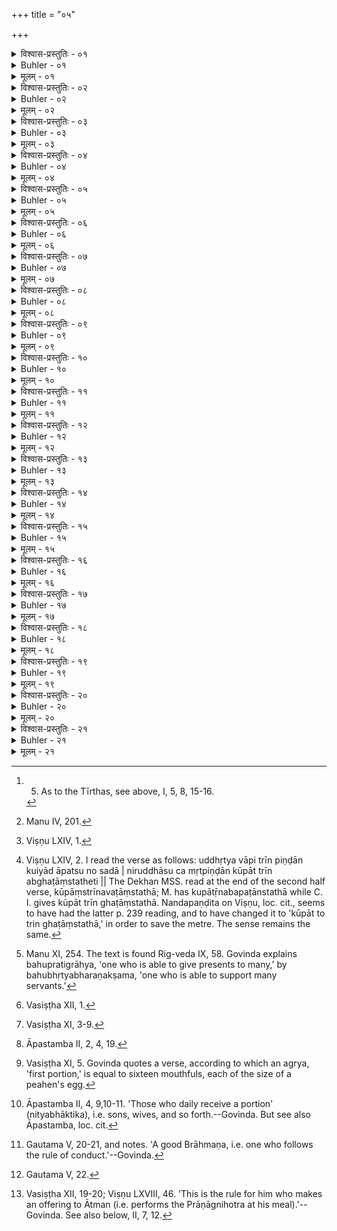 +++
title = "०५"

+++

<details><summary>विश्वास-प्रस्तुतिः - ०१</summary>

०१  तपस्यम् अपोवगाहनम् ॥ [k: तपस्यम् अवगाहनम्]
</details>

<details><summary>Buhler - ०१</summary>

1. Bathing is suitable for (the practice of) austerity.
</details>

<details><summary>मूलम् - ०१</summary>

०१  तपस्यम् अपोवगाहनम् ॥ [k: तपस्यम् अवगाहनम्]
</details>

<details><summary>विश्वास-प्रस्तुतिः - ०२</summary>

०२  देवतास् तर्पयित्वा पितृतर्पणम् ॥
</details>

<details><summary>Buhler - ०२</summary>

2. The libation to the manes (is offered) after the gods have been satisfied (with water),
</details>

<details><summary>मूलम् - ०२</summary>

०२  देवतास् तर्पयित्वा पितृतर्पणम् ॥
</details>

<details><summary>विश्वास-प्रस्तुतिः - ०३</summary>

०३  अनुतीर्थम् अप उत्सिञ्चति । ऊर्जं वहन्तीर् इति ॥ [k: उत्सिञ्चेद्]
</details>

<details><summary>Buhler - ०३</summary>

3. They pour out water which gives strength, from one Tīrtha after the other. [^1] 


[^1]:  5. As to the Tīrthas, see above, I, 5, 8, 15-16.
</details>

<details><summary>मूलम् - ०३</summary>

०३  अनुतीर्थम् अप उत्सिञ्चति । ऊर्जं वहन्तीर् इति ॥ [k: उत्सिञ्चेद्]
</details>

<details><summary>विश्वास-प्रस्तुतिः - ०४</summary>

०४  अथाप्य् उदाहरन्ति ।  
स्रवन्तीष्व् अनिरुद्धासु त्रयो वर्णा द्विजातयः ।  
प्रातरुत्थाय कुर्वीरन्देवऋषिपितृतर्पणम् ॥ [k: प्रातरुत्थायाय]
</details>

<details><summary>Buhler - ०४</summary>

4. Now they quote also (the following verses): 'With flowing, unconfined water twice-born men of the three castes shall satisfy the gods, Ṛṣis, and manes, when they have risen in the morning.'
</details>

<details><summary>मूलम् - ०४</summary>

०४  अथाप्य् उदाहरन्ति ।  
स्रवन्तीष्व् अनिरुद्धासु त्रयो वर्णा द्विजातयः ।  
प्रातरुत्थाय कुर्वीरन्देवऋषिपितृतर्पणम् ॥ [k: प्रातरुत्थायाय]
</details>

<details><summary>विश्वास-प्रस्तुतिः - ०५</summary>

०५  निरुद्धासु न कुर्वीरन्न् अंशभाक् तत्र सेतुकृत् ॥
</details>

<details><summary>Buhler - ०५</summary>

5. 'They shall not offer (libations of water) con-fined (in tanks and wells), (If they do it), he who made the embankment; will obtain a share (of the merit of their devotion).' [^2] 


[^2]:  Manu IV, 201.
</details>

<details><summary>मूलम् - ०५</summary>

०५  निरुद्धासु न कुर्वीरन्न् अंशभाक् तत्र सेतुकृत् ॥
</details>

<details><summary>विश्वास-प्रस्तुतिः - ०६</summary>

०६  तस्मात् परकृतान् सेतून् कूपांश् च परिवर्जयेद् इति ॥
</details>

<details><summary>Buhler - ०६</summary>

6. 'Therefore let him avoid embankments (around tanks) and wells made by others.' [^3] 


[^3]:  Viṣṇu LXIV, 1.
</details>

<details><summary>मूलम् - ०६</summary>

०६  तस्मात् परकृतान् सेतून् कूपांश् च परिवर्जयेद् इति ॥
</details>

<details><summary>विश्वास-प्रस्तुतिः - ०७</summary>

०७  अथाप्य् उदाहरन्ति ।  
उद्धृत्य वापि त्रीन् पिण्डान् कुर्याद् आपत्सु नो सदा ।  
निरुद्धासु तु मृत्पिण्डान् कूपात् त्रीन् अब्घटांस् तथा ॥ इति ॥
</details>

<details><summary>Buhler - ०७</summary>

7. Nov they quote also (the following verse): 'Or, in times of distress--not as a rule--he may bathe in (water) confined (in tanks), after taking out three lumps (of earth); from a well (let him take three) lumps of clay and three jars of water.' [^4] 


[^4]:  Viṣṇu LXIV, 2. I read the verse as follows: uddhṛtya vāpi trīn piṇḍān kuiyād āpatsu no sadā | niruddhāsu ca mṛtpiṇḍān kūpāt trīn abghaṭāṃstatheti || The Dekhan MSS. read at the end of the second half verse, kūpāṃstrīnavaṭāṃstathā; M. has kupātṝnabapaṭānstathā while C. I. gives kūpāt trīn ghaṭāṃstathā. Nandapaṇḍita on Viṣṇu, loc. cit., seems to have had the latter p. 239 reading, and to have changed it to 'kūpāt to trin ghaṭāṃstathā,' in order to save the metre. The sense remains the same.
</details>

<details><summary>मूलम् - ०७</summary>

०७  अथाप्य् उदाहरन्ति ।  
उद्धृत्य वापि त्रीन् पिण्डान् कुर्याद् आपत्सु नो सदा ।  
निरुद्धासु तु मृत्पिण्डान् कूपात् त्रीन् अब्घटांस् तथा ॥ इति ॥
</details>

<details><summary>विश्वास-प्रस्तुतिः - ०८</summary>

०८  बहुप्रतिग्राह्यस्याप्रतिग्राह्यस्य वा प्रतिगृह्यायाज्यं वायाजयित्वानाश्यान्नस्य वान्नम् अशित्वा तरत्समन्दीयं जपेद् इति ॥ [k: बहुप्रतिग्राह्यस्य प्रतिगृह्याप्रतिग्राह्यस्य वा]
</details>

<details><summary>Buhler - ०८</summary>

8. If he has accepted presents from one who is able to give presents to many, or from one whose presents ought not to be accepted, or if he has sacrificed for one for whom he ought not to have sacrificed, or if he has eaten food (given by a person) whose food must not be eaten, he shall mutter the Taratsamandīya. [^5] 


[^5]:  Manu XI, 254. The text is found Rig-veda IX, 58. Govinda explains bahupratigrāhya, 'one who is able to give presents to many,' by bahubhṛtyabharaṇakṣama, 'one who is able to support many servants.'
</details>

<details><summary>मूलम् - ०८</summary>

०८  बहुप्रतिग्राह्यस्याप्रतिग्राह्यस्य वा प्रतिगृह्यायाज्यं वायाजयित्वानाश्यान्नस्य वान्नम् अशित्वा तरत्समन्दीयं जपेद् इति ॥ [k: बहुप्रतिग्राह्यस्य प्रतिगृह्याप्रतिग्राह्यस्य वा]
</details>

<details><summary>विश्वास-प्रस्तुतिः - ०९</summary>

०९  अथाप्य् उदाहरन्ति ।  
गुरुसंकरिणश् चैव शिष्यसंकरिणश् च ये ।  
आहारमन्त्रसंकीर्णा दीर्घं तम उपासते ॥ इति ॥
</details>

<details><summary>Buhler - ०९</summary>

9. Now they quote also (the following verse): Those who improperly associate with (an outcast) teacher, those who improperly associate with (outcast) pupils, and those who improperly associate (with outcasts) by (accepting their) food or by (reciting) Mantras (for them), enter into deep darkness.'
</details>

<details><summary>मूलम् - ०९</summary>

०९  अथाप्य् उदाहरन्ति ।  
गुरुसंकरिणश् चैव शिष्यसंकरिणश् च ये ।  
आहारमन्त्रसंकीर्णा दीर्घं तम उपासते ॥ इति ॥
</details>

<details><summary>विश्वास-प्रस्तुतिः - १०</summary>

१०  अथ स्नातकव्रतानि ॥
</details>

<details><summary>Buhler - १०</summary>

10. Now (follow) the duties of a Snātaka. [^6] 


[^6]:  Vasiṣṭha XII, 1.
</details>

<details><summary>मूलम् - १०</summary>

१०  अथ स्नातकव्रतानि ॥
</details>

<details><summary>विश्वास-प्रस्तुतिः - ११</summary>

११  सायं प्रातर् यद् अशनीयं स्यात् तेनान्नेन वैश्वदेवंबलिम् उपहृत्य ब्राह्मणक्षत्रियविट्शूद्रान् अभ्यागतान् यथाशक्तिपूजयेत् ॥
</details>

<details><summary>Buhler - ११</summary>

11. After offering at the morning and at the evening (meals) with (a portion of) the food which he may have, the Vaiśvadeva and the Bali-offerings, he shall honour, according to his ability, Brāhmaṇas, Kṣatriyas, Vaiśyas, and Śūdras (who may come to his house as) guests. [^7] 


[^7]:  Vasiṣṭha XI, 3-9.
</details>

<details><summary>मूलम् - ११</summary>

११  सायं प्रातर् यद् अशनीयं स्यात् तेनान्नेन वैश्वदेवंबलिम् उपहृत्य ब्राह्मणक्षत्रियविट्शूद्रान् अभ्यागतान् यथाशक्तिपूजयेत् ॥
</details>

<details><summary>विश्वास-प्रस्तुतिः - १२</summary>

१२  यदि बहूनां न शक्नुयाद् एकस्मै गुणवते दद्यात् ॥
</details>

<details><summary>Buhler - १२</summary>

12. If he cannot (afford to give food) to many, let him give (something) to one who possesses good qualities,
</details>

<details><summary>मूलम् - १२</summary>

१२  यदि बहूनां न शक्नुयाद् एकस्मै गुणवते दद्यात् ॥
</details>

<details><summary>विश्वास-प्रस्तुतिः - १३</summary>

१३  यो वा प्रथमम् उपगतः स्यात् ॥ [k: उपागतः]
</details>

<details><summary>Buhler - १३</summary>

13. Or to him who has come first.
</details>

<details><summary>मूलम् - १३</summary>

१३  यो वा प्रथमम् उपगतः स्यात् ॥ [k: उपागतः]
</details>

<details><summary>विश्वास-प्रस्तुतिः - १४</summary>

१४  शूद्रश् चेद् आगतस् तं कर्मणि नियुञ्ज्यात् ॥
</details>

<details><summary>Buhler - १४</summary>

14, If a Śūdra (has come as) a guest, he shall order him (to do some) work, (and feed him afterwards); [^8] 


[^8]:  Āpastamba II, 2, 4, 19.
</details>

<details><summary>मूलम् - १४</summary>

१४  शूद्रश् चेद् आगतस् तं कर्मणि नियुञ्ज्यात् ॥
</details>

<details><summary>विश्वास-प्रस्तुतिः - १५</summary>

१५  श्रोत्रियाय वाग्रं दद्यात् ॥
</details>

<details><summary>Buhler - १५</summary>

15. Or (if he cannot spare much), he may give a first portion (agrya) to a Śrotriya. [^9] 


[^9]:  Vasiṣṭha XI, 5. Govinda quotes a verse, according to which an agrya, 'first portion,' is equal to sixteen mouthfuls, each of the size of a peahen's egg.
</details>

<details><summary>मूलम् - १५</summary>

१५  श्रोत्रियाय वाग्रं दद्यात् ॥
</details>

<details><summary>विश्वास-प्रस्तुतिः - १६</summary>

१६  ये नित्या भाक्तिकाः स्युस् तेषामनुपरोधेन संविभागो विहितः ॥ [k: नित्याभक्तिकास्]
</details>

<details><summary>Buhler - १६</summary>

16. It is prescribed that the division (of the food) shall be made without detriment to (the interests of) those who daily receive a portion. [^10] 


[^10]:  Āpastamba II, 4, 9,10-11. 'Those who daily receive a portion' (nityabhāktika), i.e. sons, wives, and so forth.--Govinda. But see also Āpastamba, loc. cit.
</details>

<details><summary>मूलम् - १६</summary>

१६  ये नित्या भाक्तिकाः स्युस् तेषामनुपरोधेन संविभागो विहितः ॥ [k: नित्याभक्तिकास्]
</details>

<details><summary>विश्वास-प्रस्तुतिः - १७</summary>

१७  न त्व् एव कदाचिद् अदत्त्वा भुञ्जीत ॥
</details>

<details><summary>Buhler - १७</summary>

17. But he shall never eat without having given away (some small portion of the food).
</details>

<details><summary>मूलम् - १७</summary>

१७  न त्व् एव कदाचिद् अदत्त्वा भुञ्जीत ॥
</details>

<details><summary>विश्वास-प्रस्तुतिः - १८</summary>

१८  अथाप्य् अत्रान्नगीतौ श्लोकाव् उदाहरन्ति ।  
यो माम् अदत्त्वा पितृदेवताभ्योभृत्यातिथीनां च सुहृग्जनस्य ।  
संपन्नम् अश्नन् विषम् अत्ति मोहात् तम् अद्म्य् अहं तस्य चमृत्युर् अस्मि ॥  
हुताग्निहोत्रः कृतवैश्वदेवः पूज्यातिथीन् भृत्यजनावशिष्टम् ।  
तुष्टः शुचिः श्रद्दधद् अत्ति यो मां तस्यामृतं स्यांस च मां भुनक्ति [k: भुनक्तीति] ॥
</details>

<details><summary>Buhler - १८</summary>

18. Now they quote also two verses which have been proclaimed by (the goddess of) food: 'Him who, without giving me to the gods, the manes, his servants, his guests and friends, consumes what has been prepared and (thus), in his exceeding folly, swallows poison, I consume, and I am his death. But for him who, offering the Agnihotra, performing the Vaiśvadeva, and honouring guests, eats, full of contentment, purity, and faith, what remains after feeding those whom he must support, I become ambrosia, and he (really) enjoys me.'
</details>

<details><summary>मूलम् - १८</summary>

१८  अथाप्य् अत्रान्नगीतौ श्लोकाव् उदाहरन्ति ।  
यो माम् अदत्त्वा पितृदेवताभ्योभृत्यातिथीनां च सुहृग्जनस्य ।  
संपन्नम् अश्नन् विषम् अत्ति मोहात् तम् अद्म्य् अहं तस्य चमृत्युर् अस्मि ॥  
हुताग्निहोत्रः कृतवैश्वदेवः पूज्यातिथीन् भृत्यजनावशिष्टम् ।  
तुष्टः शुचिः श्रद्दधद् अत्ति यो मां तस्यामृतं स्यांस च मां भुनक्ति [k: भुनक्तीति] ॥
</details>

<details><summary>विश्वास-प्रस्तुतिः - १९</summary>

१९  सुब्राह्मणश्रोत्रियवेदपारगेभ्योगुर्वर्थनिवेशाउषधार्थवृत्तिक्षीणयक्ष्यमाणाध्ययनाध्वसंयोगवैश्वजितेषु द्रव्यसंविभागो यथाशक्ति कार्यो बहिर्वेदिभिक्षमाणेषु ॥
</details>

<details><summary>Buhler - १९</summary>

19. Presents of money must be given, according to one's ability, to good Brāhmaṇas, Śrotriyas, and Vedapāragas, when they beg outside the Vedi, for the sake of Gurus, in order to defray (the expenses of) their marriages, or of medicine, or when they are distressed for a livelihood, or desirous to offer a sacrifice, or engaged in studying, or on a journey, or have performed a Viśvajit sacrifice. [^11] 


[^11]:  Gautama V, 20-21, and notes. 'A good Brāhmaṇa, i.e. one who follows the rule of conduct.'--Govinda.
</details>

<details><summary>मूलम् - १९</summary>

१९  सुब्राह्मणश्रोत्रियवेदपारगेभ्योगुर्वर्थनिवेशाउषधार्थवृत्तिक्षीणयक्ष्यमाणाध्ययनाध्वसंयोगवैश्वजितेषु द्रव्यसंविभागो यथाशक्ति कार्यो बहिर्वेदिभिक्षमाणेषु ॥
</details>

<details><summary>विश्वास-प्रस्तुतिः - २०</summary>

२०  कृतान्नम् इतरेषु ॥
</details>

<details><summary>Buhler - २०</summary>

20. Cooked food (must be given) to other (beggars). [^12] 


[^12]:  Gautama V, 22.
</details>

<details><summary>मूलम् - २०</summary>

२०  कृतान्नम् इतरेषु ॥
</details>

<details><summary>विश्वास-प्रस्तुतिः - २१</summary>

२१  सुप्रक्षालितपादपाणिर् आचान्तः शुचौ संवृते देशे ऽन्नमुपहृतम् उपसंगृह्य कामक्रोधद्रोहलोभमोहान् अपहत्य सर्वाभिरङ्गुलीभिः शब्दम् अकुर्वन् प्राश्नीयात् ॥
</details>

<details><summary>Buhler - २१</summary>

21. Let him eat (seated) in a pure, enclosed place, after having well washed his hands and feet and after having sipped water, respectfully receiving the food which is brought to him, keeping himself free from lust, anger, hatred, greed, and perplexity, (conveying the food into his mouth) with all his fingers and making no noise (during mastication). [^13] 


[^13]:  Vasiṣṭha XII, 19-20; Viṣṇu LXVIII, 46. 'This is the rule for him who makes an offering to Ātman (i.e. performs the Prāṇāgnihotra at his meal).'--Govinda. See also below, II, 7, 12.
</details>

<details><summary>मूलम् - २१</summary>

२१  सुप्रक्षालितपादपाणिर् आचान्तः शुचौ संवृते देशे ऽन्नमुपहृतम् उपसंगृह्य कामक्रोधद्रोहलोभमोहान् अपहत्य सर्वाभिरङ्गुलीभिः शब्दम् अकुर्वन् प्राश्नीयात् ॥
</details>
